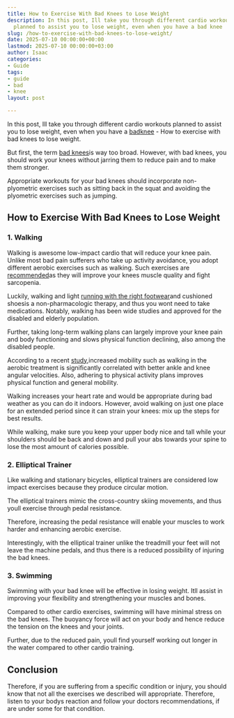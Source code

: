 ```yaml
---
title: How to Exercise With Bad Knees to Lose Weight
description: In this post, Ill take you through different cardio workouts 
  planned to assist you to lose weight, even when you have a bad knee
slug: /how-to-exercise-with-bad-knees-to-lose-weight/
date: 2025-07-10 00:00:00+00:00
lastmod: 2025-07-10 00:00:00+03:00
author: Isaac
categories:
- Guide
tags:
- guide
- bad
- knee
layout: post

---
```

In this post, Ill take you through different cardio workouts planned to assist you to lose weight, even when you have a [bad](https://pestpolicy.com/best-running-shoes-for-bad-knees/)[knee](https://pestpolicy.com/running-with-bad-knees/) - How to exercise with bad knees to lose weight.

But first, the term [bad knees](https://www.health.harvard.edu/pain/moving-away-from-knee-osteoarthritis)is way too broad. However, with bad knees, you should work your knees without jarring them to reduce pain and to make them stronger.

Appropriate workouts for your bad knees should incorporate non-plyometric exercises such as sitting back in the squat and avoiding the plyometric exercises such as jumping.

##  How to Exercise With Bad Knees to Lose Weight

###  1. Walking

Walking is awesome low-impact cardio that will reduce your knee pain. Unlike most bad pain sufferers who take up activity avoidance, you adopt different aerobic exercises such as walking. Such exercises are [recommended](https://www.ncbi.nlm.nih.gov/pubmed/18279766)as they will improve your knees muscle quality and fight sarcopenia.

Luckily, walking and light [running with the right footwear](https://pestpolicy.com/best-running-shoes-for-bad-knees/)and cushioned shoesis a non-pharmacologic therapy, and thus you wont need to take medications. Notably, walking has been wide studies and approved for the disabled and elderly population.

Further, taking long-term walking plans can largely improve your knee pain and body functioning and slows physical function declining, also among the disabled people.

According to a recent [study](https://www.ncbi.nlm.nih.gov/pubmed/15696558),increased mobility such as walking in the aerobic treatment is significantly correlated with better ankle and knee angular velocities. Also, adhering to physical activity plans improves physical function and general mobility.

Walking increases your heart rate and would be appropriate during bad weather as you can do it indoors. However, avoid walking on just one place for an extended period since it can strain your knees: mix up the steps for best results.

While walking, make sure you keep your upper body nice and tall while your shoulders should be back and down and pull your abs towards your spine to lose the most amount of calories possible.

###  2. Elliptical Trainer

Like walking and stationary bicycles, elliptical trainers are considered low impact exercises because they produce circular motion.

The elliptical trainers mimic the cross-country skiing movements, and thus youll exercise through pedal resistance.

Therefore, increasing the pedal resistance will enable your muscles to work harder and enhancing aerobic exercise.

Interestingly, with the elliptical trainer unlike the treadmill your feet will not leave the machine pedals, and thus there is a reduced possibility of injuring the bad knees.

###  3. Swimming

Swimming with your bad knee will be effective in losing weight. Itll assist in improving your flexibility and strengthening your muscles and bones.

Compared to other cardio exercises, swimming will have minimal stress on the bad knees. The buoyancy force will act on your body and hence reduce the tension on the knees and your joints.

Further, due to the reduced pain, youll find yourself working out longer in the water compared to other cardio training.

##  Conclusion

Therefore, if you are suffering from a specific condition or injury, you should know that not all the exercises we described will appropriate. Therefore, listen to your bodys reaction and follow your doctors recommendations, if are under some for that condition.
